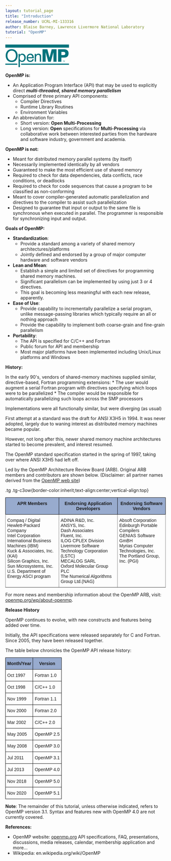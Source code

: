 ```yaml
---
layout: tutorial_page
title: "Introduction"
release_number: UCRL-MI-133316
author: Blaise Barney, Lawrence Livermore National Laboratory
tutorial: "OpenMP"
---
```




![logo](images/openmp_logo.gif)


**OpenMP is:**
* An Application Program Interface (API) that may be used to explicitly direct ***multi-threaded, shared memory parallelism***
* Comprised of three primary API components:
    * Compiler Directives
    * Runtime Library Routines
    * Environment Variables
* An abbreviation for:
    * Short version: **Open Multi-Processing**
    * Long version: **Open** specifications for **Multi-Processing** via collaborative work between interested parties from the hardware and software industry, government and academia.

**OpenMP is not:**

* Meant for distributed memory parallel systems (by itself)
* Necessarily implemented identically by all vendors
* Guaranteed to make the most efficient use of shared memory
* Required to check for data dependencies, data conflicts, race conditions, or deadlocks
* Required to check for code sequences that cause a program to be classified as non-conforming
* Meant to cover compiler-generated automatic parallelization and directives to the compiler to assist such parallelization
* Designed to guarantee that input or output to the same file is synchronous when executed in parallel. The programmer is responsible for synchronizing input and output.

**Goals of OpenMP:**

* **Standardization**:
    * Provide a standard among a variety of shared memory architectures/platforms
    * Jointly defined and endorsed by a group of major computer hardware and software vendors
* **Lean and Mean**:
    * Establish a simple and limited set of directives for programming shared memory machines.
    * Significant parallelism can be implemented by using just 3 or 4 directives.
    * This goal is becoming less meaningful with each new release, apparently.
* **Ease of Use**:
    * Provide capability to incrementally parallelize a serial program, unlike message-passing libraries which typically require an all or nothing approach
    * Provide the capability to implement both coarse-grain and fine-grain parallelism
* **Portability**:
	* The API is specified for C/C++ and Fortran
	* Public forum for API and membership
	* Most major platforms have been implemented including Unix/Linux platforms and Windows

**History:**

In the early 90's, vendors of shared-memory machines supplied similar, directive-based, Fortran programming extensions:
    * The user would augment a serial Fortran program with directives specifying which loops were to be parallelized
    * The compiler would be responsible for automatically parallelizing such loops across the SMP processors

Implementations were all functionally similar, but were diverging (as usual)

First attempt at a standard was the draft for ANSI X3H5 in 1994. It was never adopted, largely due to waning interest as distributed memory machines became popular.

However, not long after this, newer shared memory machine architectures started to become prevalent, and interest resumed.

The OpenMP standard specification started in the spring of 1997, taking over where ANSI X3H5 had left off.

Led by the OpenMP Architecture Review Board (ARB). Original ARB members and contributors are shown below. (Disclaimer: all partner names derived from the [OpenMP web site](https://www.openmp.org/))

.tg .tg-c3ow{border-color:inherit;text-align:center;vertical-align:top}


<style type="text/css">
.tg  {border-collapse:collapse;border-spacing:0;}
.tg td{border-color:black;border-style:solid;border-width:1px;font-family:Arial, sans-serif;font-size:14px;
  overflow:hidden;padding:10px 5px;word-break:normal;}
.tg th{border-color:black;border-style:solid;border-width:1px;font-family:Arial, sans-serif;font-size:14px;
  font-weight:normal;overflow:hidden;padding:10px 5px;word-break:normal;}
.tg .tg-c3ow{background-color:#98ABCE;font-weight:bold;text-align:center;vertical-align:top}
.tg .tg-0pky{border-color:inherit;text-align:left;vertical-align:top}
</style>
<table class="tg">
<thead>
  <tr>
    <th class="tg-c3ow"><span style="background-color:#98ABCE">APR Members</th>
    <th class="tg-c3ow"><span style="background-color:#98ABCE">Endorsing Application Developers</th>
    <th class="tg-c3ow"><span style="background-color:#98ABCE">Endorsing Software Vendors </th>
  </tr>
</thead>
<tbody>
  <tr>
    <td class="tg-0pky">Compaq / Digital <br>Hewlett-Packard Company<br>Intel Corporation<br>International Business Machines (IBM) <br>Kuck &amp; Associates, Inc. (KAI)<br>Silicon Graphics, Inc.<br>Sun Microsystems, Inc.<br>U.S. Department of Energy ASCI program </td>
    <td class="tg-0pky">ADINA R&amp;D, Inc.<br>ANSYS, Inc.<br>Dash Associates<br>Fluent, Inc.<br>ILOG CPLEX Division<br>Livermore Software Technology Corporation (LSTC)<br>MECALOG SARL<br>Oxford Molecular Group PLC<br>The Numerical Algorithms Group Ltd.(NAG) </td>
    <td class="tg-0pky">Absoft Corporation<br>Edinburgh Portable Compilers<br>GENIAS Software GmBH<br>Myrias Computer Technologies, Inc. <br>The Portland Group, Inc. (PGI)<br> <br> <br></td>
  </tr>
</tbody>
</table>

For more news and membership information about the OpenMP ARB, visit: [openmp.org/wp/about-openmp](https://openmp.org/wp/about-openmp/).

**Release History**

OpenMP continues to evolve, with new constructs and features being added over time.

Initially, the API specifications were released separately for C and Fortran. Since 2005, they have been released together.

The table below chronicles the OpenMP API release history:

<style type="text/css">
.tg  {border-collapse:collapse;border-spacing:0;}
.tg td{border-color:black;border-style:solid;border-width:1px;font-family:Arial, sans-serif;font-size:14px;
  overflow:hidden;padding:10px 5px;word-break:normal;}
.tg th{border-color:black;border-style:solid;border-width:1px;font-family:Arial, sans-serif;font-size:14px;
  font-weight:normal;overflow:hidden;padding:10px 5px;word-break:normal;}
.tg .tg-xq0d{background-color:#98ABCE;font-weight:bold;text-align:center;vertical-align:top}
.tg .tg-0lax{text-align:left;vertical-align:top}
</style>
<table class="tg">
<thead>
  <tr>
    <th class="tg-xq0d"><span style="background-color:#98ABCE">Month/Year</span></th>
    <th class="tg-xq0d"><span style="background-color:#98ABCE">Version</span></th>
  </tr>
</thead>
<tbody>
  <tr>
    <td class="tg-0lax">Oct 1997</td>
    <td class="tg-0lax">Fortran 1.0</td>
  </tr>
  <tr>
    <td class="tg-0lax">Oct 1998</td>
    <td class="tg-0lax">C/C++ 1.0</td>
  </tr>
  <tr>
    <td class="tg-0lax">Nov 1999</td>
    <td class="tg-0lax">Fortran 1.1</td>
  </tr>
  <tr>
    <td class="tg-0lax">Nov 2000</td>
    <td class="tg-0lax">Fortran 2.0</td>
  </tr>
  <tr>
    <td class="tg-0lax">Mar 2002</td>
    <td class="tg-0lax">C/C++ 2.0</td>
  </tr>
  <tr>
    <td class="tg-0lax">May 2005</td>
    <td class="tg-0lax">OpenMP 2.5</td>
  </tr>
  <tr>
    <td class="tg-0lax">May 2008</td>
    <td class="tg-0lax">OpenMP 3.0</td>
  </tr>
  <tr>
    <td class="tg-0lax">Jul 2011</td>
    <td class="tg-0lax">OpenMP 3.1</td>
  </tr>
  <tr>
    <td class="tg-0lax">Jul 2013</td>
    <td class="tg-0lax">OpenMP 4.0</td>
  </tr>
  <tr>
    <td class="tg-0lax">Nov 2018</td>
    <td class="tg-0lax">OpenMP 5.0</td>
  </tr>
  <tr>
    <td class="tg-0lax">Nov 2020</td>
    <td class="tg-0lax">OpenMP 5.1</td>
  </tr>
</tbody>
</table>

**Note**: The remainder of this tutorial, unless otherwise indicated, refers to OpenMP version 3.1. Syntax and features new with OpenMP 4.0 are not currently covered.

**References:**

* OpenMP website: [openmp.org](https://openmp.org) 
	API specifications, FAQ, presentations, discussions, media releases, calendar, membership application and more...
* Wikipedia: en.wikipedia.org/wiki/OpenMP


